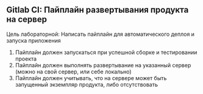 ## **Gitlab CI: Пайплайн развертывания продукта на сервер**

Цель лабораторной: Написать пайплайн для автоматического деплоя и запуска приложения

1. Пайплайн должен запускаться при успешной сборке и тестировании проекта
2. Пайплайн должен выполнять развертывание на указанный сервер (можно на свой сервер, или себе локально)
3. Пайплайн должен учитывать, что на сервере может быть запущенный экземпляр продукта, либо отсутствовать

